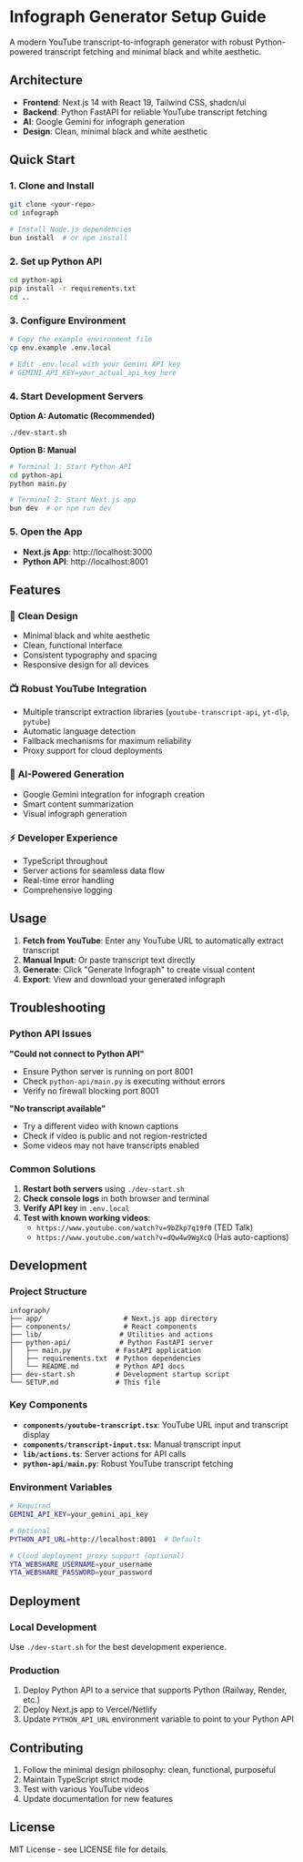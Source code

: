 # Infograph Generator Setup Guide

A modern YouTube transcript-to-infograph generator with robust Python-powered transcript fetching and minimal black and white aesthetic.

## Architecture

- **Frontend**: Next.js 14 with React 19, Tailwind CSS, shadcn/ui
- **Backend**: Python FastAPI for reliable YouTube transcript fetching
- **AI**: Google Gemini for infograph generation
- **Design**: Clean, minimal black and white aesthetic

## Quick Start

### 1. Clone and Install

```bash
git clone <your-repo>
cd infograph

# Install Node.js dependencies
bun install  # or npm install
```

### 2. Set up Python API

```bash
cd python-api
pip install -r requirements.txt
cd ..
```

### 3. Configure Environment

```bash
# Copy the example environment file
cp env.example .env.local

# Edit .env.local with your Gemini API key
# GEMINI_API_KEY=your_actual_api_key_here
```

### 4. Start Development Servers

**Option A: Automatic (Recommended)**
```bash
./dev-start.sh
```

**Option B: Manual**
```bash
# Terminal 1: Start Python API
cd python-api
python main.py

# Terminal 2: Start Next.js app
bun dev  # or npm run dev
```

### 5. Open the App

- **Next.js App**: http://localhost:3000
- **Python API**: http://localhost:8001

## Features

### 🎨 **Clean Design**
- Minimal black and white aesthetic
- Clean, functional interface
- Consistent typography and spacing
- Responsive design for all devices

### 📺 **Robust YouTube Integration**
- Multiple transcript extraction libraries (`youtube-transcript-api`, `yt-dlp`, `pytube`)
- Automatic language detection
- Fallback mechanisms for maximum reliability
- Proxy support for cloud deployments

### 🤖 **AI-Powered Generation**
- Google Gemini integration for infograph creation
- Smart content summarization
- Visual infograph generation

### ⚡ **Developer Experience**
- TypeScript throughout
- Server actions for seamless data flow
- Real-time error handling
- Comprehensive logging

## Usage

1. **Fetch from YouTube**: Enter any YouTube URL to automatically extract transcript
2. **Manual Input**: Or paste transcript text directly
3. **Generate**: Click "Generate Infograph" to create visual content
4. **Export**: View and download your generated infograph

## Troubleshooting

### Python API Issues

**"Could not connect to Python API"**
- Ensure Python server is running on port 8001
- Check `python-api/main.py` is executing without errors
- Verify no firewall blocking port 8001

**"No transcript available"**
- Try a different video with known captions
- Check if video is public and not region-restricted
- Some videos may not have transcripts enabled

### Common Solutions

1. **Restart both servers** using `./dev-start.sh`
2. **Check console logs** in both browser and terminal
3. **Verify API key** in `.env.local`
4. **Test with known working videos**:
   - `https://www.youtube.com/watch?v=9bZkp7q19f0` (TED Talk)
   - `https://www.youtube.com/watch?v=dQw4w9WgXcQ` (Has auto-captions)

## Development

### Project Structure

```
infograph/
├── app/                    # Next.js app directory
├── components/             # React components
├── lib/                   # Utilities and actions
├── python-api/            # Python FastAPI server
│   ├── main.py           # FastAPI application
│   ├── requirements.txt  # Python dependencies
│   └── README.md         # Python API docs
├── dev-start.sh          # Development startup script
└── SETUP.md              # This file
```

### Key Components

- **`components/youtube-transcript.tsx`**: YouTube URL input and transcript display
- **`components/transcript-input.tsx`**: Manual transcript input
- **`lib/actions.ts`**: Server actions for API calls
- **`python-api/main.py`**: Robust YouTube transcript fetching

### Environment Variables

```bash
# Required
GEMINI_API_KEY=your_gemini_api_key

# Optional
PYTHON_API_URL=http://localhost:8001  # Default

# Cloud deployment proxy support (optional)
YTA_WEBSHARE_USERNAME=your_username
YTA_WEBSHARE_PASSWORD=your_password
```

## Deployment

### Local Development
Use `./dev-start.sh` for the best development experience.

### Production
1. Deploy Python API to a service that supports Python (Railway, Render, etc.)
2. Deploy Next.js app to Vercel/Netlify
3. Update `PYTHON_API_URL` environment variable to point to your Python API

## Contributing

1. Follow the minimal design philosophy: clean, functional, purposeful
2. Maintain TypeScript strict mode
3. Test with various YouTube videos
4. Update documentation for new features

## License

MIT License - see LICENSE file for details.
